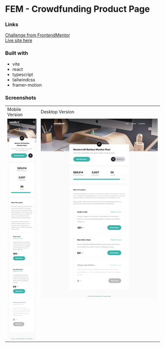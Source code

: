 # FEM - Crowdfunding Product Page

### Links

[Challenge from FrontendMentor](https://www.frontendmentor.io/challenges/crowdfunding-product-page-7uvcZe7ZR)\
[Live site here](https://mgksp-fem-crowdfunding-product-page.netlify.app/)

### Built with

- vite
- react
- typescript
- tailwindcss
- framer-motion

### Screenshots

<table>
  <tr>
    <td>Mobile Version</td>
    <td>Desktop Version</td>
  </tr>
  <tr valign="top">
    <td><img src="./screenshots/mobile.png" alt="mobile version" /></td>
    <td><img src="./screenshots/desktop.png" alt="desktop version" /></td>
  </tr>
</table>
